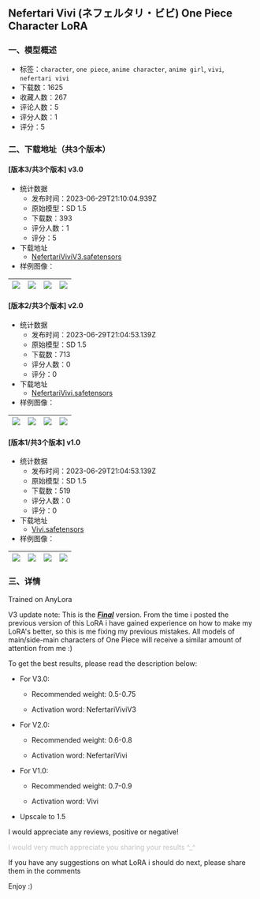 ## Nefertari Vivi (ネフェルタリ・ビビ) One Piece Character LoRA
### 一、模型概述

- 标签：`character`, `one piece`, `anime character`, `anime girl`, `vivi`, `nefertari vivi`
- 下载数：1625
- 收藏人数：267
- 评论人数：5
- 评分人数：1
- 评分：5

### 二、下载地址（共3个版本）

#### [版本3/共3个版本] v3.0

- 统计数据
  - 发布时间：2023-06-29T21:10:04.939Z
  - 原始模型：SD 1.5
  - 下载数：393
  - 评分人数：1
  - 评分：5
- 下载地址
  - [NefertariViviV3.safetensors](https://civitai.com/api/download/models/106873)
- 样例图像：

| <img src="https://image.civitai.com/xG1nkqKTMzGDvpLrqFT7WA/a5e4d6bd-d710-48fc-aff1-4dc5926d5c5f/width=450/1339188.jpeg" /> | <img src="https://image.civitai.com/xG1nkqKTMzGDvpLrqFT7WA/74634259-a228-47c2-b415-096dd4666c58/width=450/1339184.jpeg" /> | <img src="https://image.civitai.com/xG1nkqKTMzGDvpLrqFT7WA/c6b42901-25db-44b3-846a-72f284fb425e/width=450/1339181.jpeg" /> | <img src="https://image.civitai.com/xG1nkqKTMzGDvpLrqFT7WA/26befacc-4f3f-4a69-b902-677177b0820b/width=450/1339179.jpeg" /> |
| ---- | ---- | ---- | ---- |

#### [版本2/共3个版本] v2.0

- 统计数据
  - 发布时间：2023-06-29T21:04:53.139Z
  - 原始模型：SD 1.5
  - 下载数：713
  - 评分人数：0
  - 评分：0
- 下载地址
  - [NefertariVivi.safetensors](https://civitai.com/api/download/models/91134)
- 样例图像：

| <img src="https://image.civitai.com/xG1nkqKTMzGDvpLrqFT7WA/9dfaa027-cc5f-4242-812f-2bbfa1f58396/width=450/1095385.jpeg" /> | <img src="https://image.civitai.com/xG1nkqKTMzGDvpLrqFT7WA/077c27e4-95c0-4dd9-830e-abd298057d93/width=450/1095539.jpeg" /> | <img src="https://image.civitai.com/xG1nkqKTMzGDvpLrqFT7WA/4cb33c4c-b0eb-4ea7-bf8a-206ce4e947fc/width=450/1063093.jpeg" /> | <img src="https://image.civitai.com/xG1nkqKTMzGDvpLrqFT7WA/9946ba35-635e-486d-8ced-4ab642594057/width=450/1062888.jpeg" /> |
| ---- | ---- | ---- | ---- |

#### [版本1/共3个版本] v1.0

- 统计数据
  - 发布时间：2023-06-29T21:04:53.139Z
  - 原始模型：SD 1.5
  - 下载数：519
  - 评分人数：0
  - 评分：0
- 下载地址
  - [Vivi.safetensors](https://civitai.com/api/download/models/87243)
- 样例图像：

| <img src="https://image.civitai.com/xG1nkqKTMzGDvpLrqFT7WA/692e1f7d-f8f2-4e02-8177-77315b276537/width=450/997402.jpeg" /> | <img src="https://image.civitai.com/xG1nkqKTMzGDvpLrqFT7WA/76d9545d-9cc6-46e6-afa4-a307b032127d/width=450/997562.jpeg" /> | <img src="https://image.civitai.com/xG1nkqKTMzGDvpLrqFT7WA/aba074a3-34b4-4957-ada6-3056a28986a7/width=450/997563.jpeg" /> | <img src="https://image.civitai.com/xG1nkqKTMzGDvpLrqFT7WA/2f7b390a-5293-4cef-a167-2779f419dfb4/width=450/997377.jpeg" /> |
| ---- | ---- | ---- | ---- |


### 三、详情
<p>Trained on AnyLora</p><p>V3 update note: This is the <strong><em><u>Final</u></em></strong> version. From the time i posted the previous version of this LoRA i have gained experience on how to make my LoRA's better, so this is me fixing my previous mistakes. All models of main/side-main characters of One Piece will receive a similar amount of attention from me :)</p><p>To get the best results, please read the description below:</p><ul><li><p>For V3.0:</p><ul><li><p>Recommended weight: 0.5-0.75</p></li><li><p>Activation word: NefertariViviV3</p></li></ul></li><li><p>For V2.0:</p><ul><li><p>Recommended weight: 0.6-0.8</p></li><li><p>Activation word: NefertariVivi</p></li></ul></li><li><p>For V1.0:</p><ul><li><p>Recommended weight: 0.7-0.9</p></li><li><p>Activation word: Vivi</p></li></ul></li><li><p>Upscale to 1.5</p></li></ul><p>I would appreciate any reviews, positive or negative!</p><p><span style="color:rgb(193, 194, 197)">I would very much appreciate you sharing your results ^_^</span></p><p>If you have any suggestions on what LoRA i should do next, please share them in the comments</p><p>Enjoy :)</p>